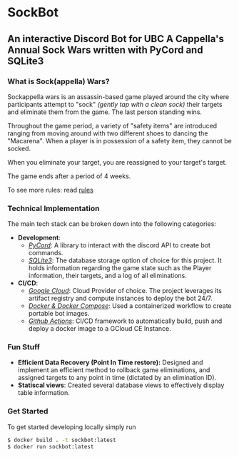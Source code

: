 # SockBot
## An interactive Discord Bot for UBC A Cappella's Annual Sock Wars written with PyCord and SQLite3

### What is Sock(appella) Wars?
Sockappella wars is an assassin-based game played around the city where participants attempt to "sock" *(gently tap with a clean sock)* their targets and eliminate them from the game. The last person standing wins. 

Throughout the game period, a variety of "safety items" are introduced ranging from moving around with two different shoes to dancing the "Macarena". When a player is in possession of a safety item, they cannot be socked. 

When you eliminate your target, you are reassigned to your target's target.

The game ends after a period of 4 weeks. 

To see more rules: read [rules](./rules.md)

### Technical Implementation
The main tech stack can be broken down into the following categories:

- **Development**: 
    - [*PyCord*](https://pycord.dev/): A library to interact with the discord API to create bot commands. 
    - [*SQLite3*](https://www.sqlite.org/): The database storage option of choice for this project. It holds information regarding the game state such as the Player information, their targets, and a log of all eliminations.
- **CI/CD**:
    - [*Google Cloud*](https://cloud.google.com/): Cloud Provider of choice. The project leverages its artifact registry and compute instances to deploy the bot 24/7. 
    - [*Docker & Docker Compose*](https://www.docker.com/): Used a containerized workflow to create portable bot images. 
    - [*Github Actions*](https://github.com/features/actions): CI/CD framework to automatically build, push and deploy a docker image to a GCloud CE Instance.

### Fun Stuff
- **Efficient Data Recovery (Point In Time restore):** Designed and implement an efficient method to rollback game eliminations, and assigned targets to any point in time (dictated by an elimination ID).
- **Statiscal views**: Created several database views to effectively display table information.



### Get Started

To get started developing locally simply run 
```sh
$ docker build . -t sockbot:latest
$ docker run sockbot:latest
```

